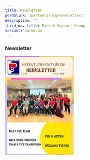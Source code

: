 ```yaml
---
title: Newsletter
permalink: /partners/psg/newsletter/
description: ""
third_nav_title: Parent Support Group
variant: markdown
---
```

### Newsletter
<a href="https://online.fliphtml5.com/cuxpm/phfs/"><img src="/images/PSG/newsletter%20page%20final.png" style="width:45%"></a>